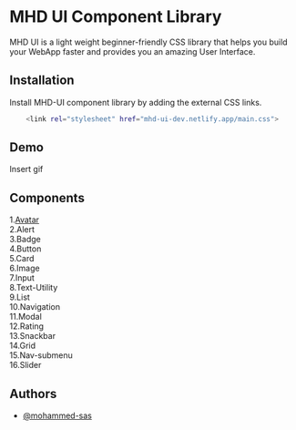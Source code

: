 
# MHD UI Component Library

MHD UI is a light weight beginner-friendly CSS library that helps you build your WebApp faster and provides you an amazing User Interface.




## Installation

Install MHD-UI component library by adding the external CSS links.

```bash
    <link rel="stylesheet" href="mhd-ui-dev.netlify.app/main.css">
```
    
## Demo

Insert gif 


## Components
1.[Avatar](https://mhd-ui-dev.netlify.app/docs#avatar)\
2.Alert\
3.Badge\
4.Button\
5.Card\
6.Image\
7.Input\
8.Text-Utility\
9.List\
10.Navigation\
11.Modal\
12.Rating\
13.Snackbar\
14.Grid\
15.Nav-submenu\
16.Slider
## Authors

- [@mohammed-sas](https://www.github.com/mohammed-sas)

